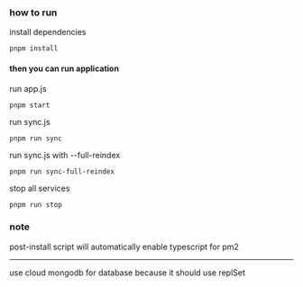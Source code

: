 
### how to run 

install dependencies 

`pnpm install`

#### then you can run application

run app.js

`pnpm start`

run sync.js

`pnpm run sync`

run sync.js with --full-reindex

`pnpm run sync-full-reindex`

stop all services

`pnpm run stop`

### note


post-install script will automatically enable typescript for pm2


***

use cloud mongodb for database because it should use replSet

